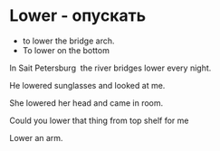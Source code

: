 # Lower - опускать




- to lower the bridge arch.
- To lower on the bottom

In Sait Petersburg  the river bridges lower every night.

He lowered sunglasses and looked at me.

She lowered her head and came in room.

Could you lower that thing from top shelf for me

Lower an arm.